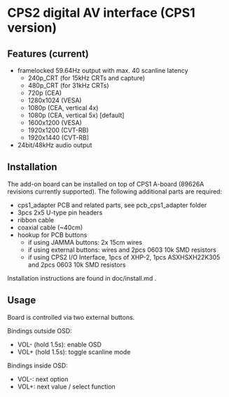 CPS2 digital AV interface (CPS1 version)
==============

Features (current)
--------------------------
* framelocked 59.64Hz output with max. 40 scanline latency
  * 240p_CRT (for 15kHz CRTs and capture)
  * 480p_CRT (for 31kHz CRTs)
  * 720p (CEA)
  * 1280x1024 (VESA)
  * 1080p (CEA, vertical 4x)
  * 1080p (CEA, vertical 5x) [default]
  * 1600x1200 (VESA)
  * 1920x1200 (CVT-RB)
  * 1920x1440 (CVT-RB)
* 24bit/48kHz audio output

Installation
--------------------------
The add-on board can be installed on top of CPS1 A-board (89626A revisions currently supported). The following additional parts are required:

* cps1_adapter PCB and related parts, see pcb_cps1_adapter folder
* 3pcs 2x5 U-type pin headers
* ribbon cable
* coaxial cable (~40cm)
* hookup for PCB buttons
  * if using JAMMA buttons: 2x 15cm wires
  * if using external buttons: wires and 2pcs 0603 10k SMD resistors
  * if using CPS2 I/O Interface, 1pcs of XHP-2, 1pcs ASXHSXH22K305 and 2pcs 0603 10k SMD resistors

Installation instructions are found in doc/install.md .

Usage
--------------------------
Board is controlled via two external buttons.

Bindings outside OSD:
* VOL- (hold 1.5s): enable OSD
* VOL+ (hold 1.5s): toggle scanline mode

Bindings inside OSD:
* VOL-: next option
* VOL+: next value / select function

